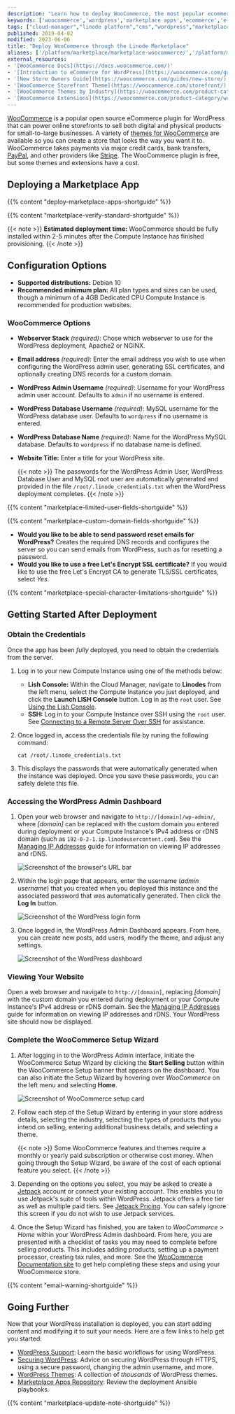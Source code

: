 ```yaml
---
description: "Learn how to deploy WooCommerce, the most popular ecommerce plugin, on Wordpress through the Linode Marketplace."
keywords: ['woocommerce','wordpress','marketplace apps','ecommerce','e-commerce','cms']
tags: ["cloud-manager","linode platform","cms","wordpress","marketplace"]
published: 2019-04-02
modified: 2023-06-06
title: "Deploy WooCommerce through the Linode Marketplace"
aliases: ['/platform/marketplace/marketplace-woocommerce/','/platform/marketplace/how-to-deploy-woocommerce-with-marketplace-apps/', '/platform/one-click/how-to-deploy-woocommerce-with-one-click-apps/','/platform/one-click/one-click-woocommerce/','/guides/how-to-deploy-woocommerce-with-one-click-apps/','/guides/how-to-deploy-woocommerce-with-marketplace-apps/','/guides/woocommerce-marketplace-app/']
external_resources:
- '[WooCommerce Docs](https://docs.woocommerce.com/)'
- '[Introduction to eCommerce for WordPress](https://woocommerce.com/guides/ecommerce-for-wordpress-intro/)'
- '[New Store Owners Guide](https://woocommerce.com/guides/new-store/)'
- '[WooCommerce Storefront Theme](https://woocommerce.com/storefront/)'
- '[WooCommerce Themes by Industry](https://woocommerce.com/product-category/themes/storefront-child-theme-themes/)'
- '[WooCommerce Extensions](https://woocommerce.com/product-category/woocommerce-extensions/)'
---
```


[WooCommerce](https://woocommerce.com/) is a popular open source eCommerce plugin for WordPress that can power online storefronts to sell both digital and physical products for small-to-large businesses. A variety of [themes for WooCommerce](https://woocommerce.com/product-category/themes/storefront-child-theme-themes/) are available so you can create a store that looks the way you want it to.  WooCommerce takes payments via major credit cards, bank transfers, [PayPal](https://woocommerce.com/products/woocommerce-gateway-paypal-checkout/), and other providers like [Stripe](https://woocommerce.com/products/stripe/). The WooCommerce plugin is free, but some themes and extensions have a cost.

## Deploying a Marketplace App

{{% content "deploy-marketplace-apps-shortguide" %}}

{{% content "marketplace-verify-standard-shortguide" %}}

{{< note >}}
**Estimated deployment time:** WooCommerce should be fully installed within 2-5 minutes after the Compute Instance has finished provisioning.
{{< /note >}}

## Configuration Options

- **Supported distributions:** Debian 10
- **Recommended minimum plan:** All plan types and sizes can be used, though a minimum of a 4GB Dedicated CPU Compute Instance is recommended for production websites.

### WooCommerce Options

- **Webserver Stack** *(required)*: Chose which webserver to use for the WordPress deployment, Apache2 or NGINX.
- **Email address** *(required)*: Enter the email address you wish to use when configuring the WordPress admin user, generating SSL certificates, and optionally creating DNS records for a custom domain.
- **WordPress Admin Username** *(required)*: Username for your WordPress admin user account. Defaults to `admin` if no username is entered.
- **WordPress Database Username** *(required)*: MySQL username for the WordPress database user. Defaults to `wordpress` if no username is entered.
- **WordPress Database Name** *(required)*: Name for the WordPress MySQL database. Defaults to `wordpress` if no database name is defined.
- **Website Title:** Enter a title for your WordPress site.

    {{< note >}}
    The passwords for the WordPress Admin User, WordPress Database User and MySQL root user are automatically generated and provided in the file `/root/.linode_credentials.txt` when the WordPress deployment completes.
    {{< /note >}}

{{% content "marketplace-limited-user-fields-shortguide" %}}

{{% content "marketplace-custom-domain-fields-shortguide" %}}
- **Would you like to be able to send password reset emails for WordPress?** Creates the required DNS records and configures the server so you can send emails from WordPress, such as for resetting a password.
- **Would you like to use a free Let's Encrypt SSL certificate?** If you would like to use the free Let's Encrypt CA to generate TLS/SSL certificates, select *Yes*.

{{% content "marketplace-special-character-limitations-shortguide" %}}

## Getting Started After Deployment

### Obtain the Credentials

Once the app has been *fully* deployed, you need to obtain the credentials from the server.

1.  Log in to your new Compute Instance using one of the methods below:

    - **Lish Console:** Within the Cloud Manager, navigate to **Linodes** from the left menu, select the Compute Instance you just deployed, and click the **Launch LISH Console** button. Log in as the `root` user. See [Using the Lish Console](/docs/products/compute/compute-instances/guides/lish/).
    - **SSH:** Log in to your Compute Instance over SSH using the `root` user. See [Connecting to a Remote Server Over SSH](/docs/guides/connect-to-server-over-ssh/) for assistance.

1.  Once logged in, access the credentials file by runing the following command:

    ```command
    cat /root/.linode_credentials.txt
    ```

1.  This displays the passwords that were automatically generated when the instance was deployed. Once you save these passwords, you can safely delete this file.

### Accessing the WordPress Admin Dashboard

1.  Open your web browser and navigate to `http://[domain]/wp-admin/`, where *[domain]* can be replaced with the custom domain you entered during deployment or your Compute Instance's IPv4 address or rDNS domain (such as `192-0-2-1.ip.linodeusercontent.com`). See the [Managing IP Addresses](/docs/products/compute/compute-instances/guides/manage-ip-addresses/) guide for information on viewing IP addresses and rDNS.

    ![Screenshot of the browser's URL bar](wordpress-browser-url.png)

1.  Within the login page that appears, enter the username (*admin username*) that you created when you deployed this instance and the associated password that was automatically generated. Then click the **Log In** button.

    ![Screenshot of the WordPress login form](wordpress-login.png)

1.  Once logged in, the WordPress Admin Dashboard appears. From here, you can create new posts, add users, modify the theme, and adjust any settings.

    ![Screenshot of the WordPress dashboard](wordpress-admin.png)

### Viewing Your Website

Open a web browser and navigate to `http://[domain]`, replacing *[domain]* with the custom domain you entered during deployment or your Compute Instance's IPv4 address or rDNS domain. See the [Managing IP Addresses](/docs/products/compute/compute-instances/guides/manage-ip-addresses/) guide for information on viewing IP addresses and rDNS. Your WordPress site should now be displayed.

### Complete the WooCommerce Setup Wizard

1. After logging in to the WordPress Admin interface, initiate the WooCommerce Setup Wizard by clicking the **Start Selling** button within the WooCommerce Setup banner that appears on the dashboard. You can also initiate the Setup Wizard by hovering over *WooCommerce* on the left menu and selecting **Home**.

    ![Screenshot of WooCommerce setup card](woocommerce-setup.png)

1. Follow each step of the Setup Wizard by entering in your store address details, selecting the industry, selecting the types of products that you intend on selling, entering additional business details, and selecting a theme.

    {{< note >}}
    Some WooCommerce features and themes require a monthly or yearly paid subscription or otherwise cost money. When going through the Setup Wizard, be aware of the cost of each optional feature you select.
    {{< /note >}}

1. Depending on the options you select, you may be asked to create a [Jetpack](https://jetpack.com/) account or connect your existing account. This enables you to use Jetpack's suite of tools within WordPress. Jetpack offers a free tier as well as multiple paid tiers. See [Jetpack Pricing](https://cloud.jetpack.com/pricing). You can safely ignore this screen if you do not wish to use Jetpack services.

1. Once the Setup Wizard has finished, you are taken to *WooCommerce* > *Home* within your WordPress Admin dashboard. From here, you are presented with a checklist of tasks you may need to complete before selling products. This includes adding products, setting up a payment processor, creating tax rules, and more. See the [WooCommerce Documentation site](https://woocommerce.com/documentation/) to get help completing these steps and using your WooCommerce store.

{{% content "email-warning-shortguide" %}}

## Going Further

Now that your WordPress installation is deployed, you can start adding content and modifying it to suit your needs. Here are a few links to help get you started:

- [WordPress Support](https://wordpress.org/support/): Learn the basic workflows for using WordPress.
- [Securing WordPress](/docs/guides/how-to-secure-wordpress/): Advice on securing WordPress through HTTPS, using a secure password, changing the admin username, and more.
- [WordPress Themes](https://wordpress.org/themes/#): A collection of *thousands* of WordPress themes.
- [Marketplace Apps Repository](https://github.com/linode-solutions/marketplace-apps): Review the deployment Ansible playbooks.

{{% content "marketplace-update-note-shortguide" %}}
